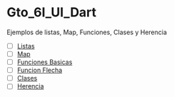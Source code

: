 # Gto_6I_UI_Dart
Ejemplos de listas, Map, Funciones, Clases y Herencia 
- [ ] [Listas](https://dartpad.dartlang.org/) 
- [ ] [Map](https://dartpad.dartlang.org/)
- [ ] [Funciones Basicas](https://dartpad.dartlang.org/)
- [ ] [Funcion Flecha](https://dartpad.dartlang.org/)
- [ ] [Clases](https://dartpad.dartlang.org/)
- [ ] [Herencia](https://dartpad.dartlang.org/)

